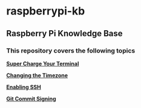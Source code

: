# raspberrypi-kb

## Raspberry Pi Knowledge Base

### This repository covers the following topics

**[Super Charge Your Terminal](https://github.com/piwesajopo/raspberrypi-kb/blob/main/SuperchargeTerminal.md)**

**[Changing the Timezone](https://github.com/piwesajopo/raspberrypi-kb/blob/main/change_timezone.md)**

**[Enabling SSH](https://github.com/piwesajopo/raspberrypi-kb/blob/main/EnablingSSH.md)**

**[Git Commit Signing](https://github.com/piwesajopo/raspberrypi-kb/blob/main/GitSigning.md)**
